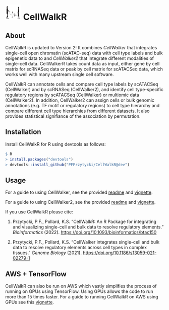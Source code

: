 <img src="examples/CellWalkR_Vignette_files/figure-markdown_github/cellwalker2_icon.png" id="id" class="class" width="50" height="50" /> CellWalkR
================

## About

CellWalkR is updated to Version 2! It combines *CellWalker* that integrates single-cell open chromatin
(scATAC-seq) data with cell type labels and bulk epigenetic data to
and *CellWalker2* that integrate different modalities of single-cell data. 
CellWalkerR takes count data as input, either gene by cell matrix for scRNASeq data or peak by cell matrix for scATACSeq data, which works well with many upstream single cell software. 

CellWalkR can annotate cells and compare cell type labels by scATACSeq (CellWalker) and by scRNASeq (CellWalker2), 
and identify cell type-specific regulatory regions by scATACSeq (CellWalker) or multiomic data (CellWalker2).
In addition, CellWalker2 can assign cells or bulk genomic annotations (e.g. TF motif or regulatory regions) to cell type hierarchy and compare different cell type hierarchies from different datasets. 
It also provides statistical signifiance of the association by permutation.  

## Installation

Install CellWalkR for R using devtools as follows:

``` r
$ R
> install.packages("devtools")
> devtools::install_github("PFPrzytycki/CellWalkR@dev")
```

## Usage

For a guide to using CellWalker, see the provided
[readme](CellWalker.md) and [vignette](examples/CellWalkR_Vignette.md). 

For a guide to using CellWalker2, see the provided
[readme](CellWalker2.md) and [vignette](examples/CellWalker2_Vignette.md). 

If you use CellWalkR please cite:

1.  Przytycki, P.F., Pollard, K.S. “CellWalkR: An R Package for
    integrating and visualizing single-cell and bulk data to resolve
    regulatory elements.” *Bioinformatics* (2022).
    <https://doi.org/10.1093/bioinformatics/btac150>

2.  Przytycki, P.F., Pollard, K.S. “CellWalker integrates single-cell
    and bulk data to resolve regulatory elements across cell types in
    complex tissues.” *Genome Biology* (2021).
    <https://doi.org/10.1186/s13059-021-02279-1>

## AWS + TensorFlow

CellWalkR can also be run on AWS which vastly simplifies the process of
running on GPUs using TensorFlow. Using GPUs allows the code to run more
than 15 times faster. For a guide to running CellWalkR on AWS using GPUs
see this [vignette](examples/CellWalkR_TensorFlow_Vignette.md).
